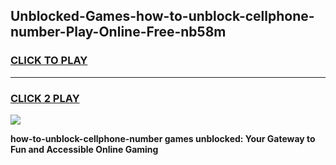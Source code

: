 
## Unblocked-Games-how-to-unblock-cellphone-number-Play-Online-Free-nb58m
<h3>
<a href="https://premium76.site?title=how-to-unblock-cellphone-number&ref=26A">CLICK TO PLAY</a></h3>
<hr>

<h3>
<a href="https://premium76.site?title=how-to-unblock-cellphone-number&ref=26A">CLICK 2 PLAY</a>
  
</h3>

<a href="https://premium76.site?title=how-to-unblock-cellphone-number&ref=26A"><img src="https://clearcache.store/games.png"></a>


**how-to-unblock-cellphone-number games unblocked: Your Gateway to Fun and Accessible Online Gaming**
